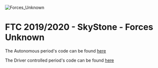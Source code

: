 ![Forces_Unknown](https://cdn.discordapp.com/attachments/643278144207454210/646138298602881034/FORCES-UNKNOWN_VER-PURPLE.png)

# FTC 2019/2020 - SkyStone - Forces Unknown



The Autonomous period's code can be found [here]()

The Driver controlled period's code can be found [here](https://github.com/Pooky436/FTC-2019-2020---Main-Code/tree/master/Driver%20Controlled%20Period)

